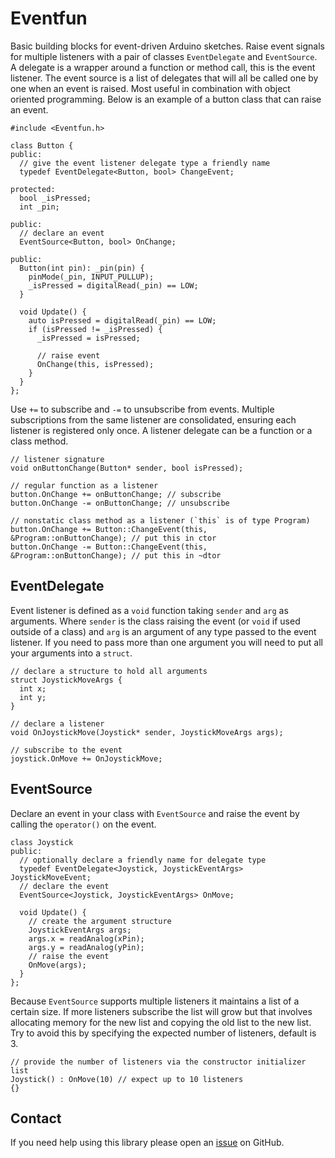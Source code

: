 # Eventfun

Basic building blocks for event-driven Arduino sketches. Raise event signals for multiple listeners with a pair of classes `EventDelegate` and `EventSource`. A delegate is a wrapper around a function or method call, this is the event listener. The event source is a list of delegates that will all be called one by one when an event is raised. Most useful in combination with object oriented programming. Below is an example of a button class that can raise an event.

```
#include <Eventfun.h>

class Button {
public:
  // give the event listener delegate type a friendly name 
  typedef EventDelegate<Button, bool> ChangeEvent;

protected:
  bool _isPressed;
  int _pin;

public:
  // declare an event
  EventSource<Button, bool> OnChange;

public:
  Button(int pin): _pin(pin) {
    pinMode(_pin, INPUT_PULLUP);
    _isPressed = digitalRead(_pin) == LOW;
  }

  void Update() {
    auto isPressed = digitalRead(_pin) == LOW;
    if (isPressed != _isPressed) {
      _isPressed = isPressed;
      
      // raise event
      OnChange(this, isPressed);
    }
  }
};
```
Use `+=` to subscribe and `-=` to unsubscribe from events. Multiple subscriptions from the same listener are consolidated, ensuring each listener is registered only once. A listener delegate can be a function or a class method.
```
// listener signature
void onButtonChange(Button* sender, bool isPressed);

// regular function as a listener
button.OnChange += onButtonChange; // subscribe
button.OnChange -= onButtonChange; // unsubscribe

// nonstatic class method as a listener (`this` is of type Program)
button.OnChange += Button::ChangeEvent(this, &Program::onButtonChange); // put this in ctor
button.OnChange -= Button::ChangeEvent(this, &Program::onButtonChange); // put this in ~dtor
```

## EventDelegate

Event listener is defined as a `void` function taking `sender` and `arg` as arguments. Where `sender` is the class raising the event (or `void` if used outside of a class) and `arg` is an argument of any type passed to the event listener. If you need to pass more than one argument you will need to put all your arguments into a `struct`.

```
// declare a structure to hold all arguments
struct JoystickMoveArgs {
  int x;
  int y;
}

// declare a listener
void OnJoystickMove(Joystick* sender, JoystickMoveArgs args);

// subscribe to the event
joystick.OnMove += OnJoystickMove;
```

## EventSource

Declare an event in your class with `EventSource` and raise the event by calling the `operator()` on the event.
```
class Joystick
public:
  // optionally declare a friendly name for delegate type
  typedef EventDelegate<Joystick, JoystickEventArgs> JoystickMoveEvent;
  // declare the event
  EventSource<Joystick, JoystickEventArgs> OnMove;
  
  void Update() {
    // create the argument structure
    JoystickEventArgs args;
    args.x = readAnalog(xPin);
    args.y = readAnalog(yPin);
    // raise the event
    OnMove(args);
  }
};
```
Because `EventSource` supports multiple listeners it maintains a list of a certain size. If more listeners subscribe the list will grow but that involves allocating memory for the new list and copying the old list to the new list. Try to avoid this by specifying the expected number of listeners, default is 3.
```
// provide the number of listeners via the constructor initializer list
Joystick() : OnMove(10) // expect up to 10 listeners
{}
```
## Contact
If you need help using this library please open an [issue](https://github.com/glutio/Eventfun/issues) on GitHub.
